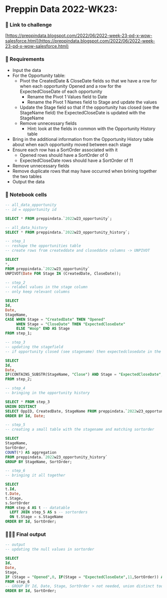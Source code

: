 # Preppin Data 2022-WK23: 

### **🔗 Link to challenge**
[https://preppindata.blogspot.com/2022/06/2022-week-23-pd-x-wow-salesforce.html](https://preppindata.blogspot.com/2022/06/2022-week-23-pd-x-wow-salesforce.html)


### **🎯 Requirements**
- Input the data
- For the Opportunity table:
  - Pivot the CreatedDate & CloseDate fields so that we have a row for when each opportunity Opened and a row for the ExpectedCloseDate of each opportunity
    - Rename the Pivot 1 Values field to Date
    - Rename the Pivot 1 Names field to Stage and update the values
  - Update the Stage field so that if the opportunity has closed (see the StageName field) the ExpectedCloseDate is updated with the StageName
  - Remove unnecessary fields
    - Hint: look at the fields in common with the Opportunity History table
- Bring in the additional information from the Opportunity History table about when each opportunity moved between each stage
- Ensure each row has a SortOrder associated with it
  - Opened rows should have a SortOrder of 0
  - ExpectedCloseDate rows should have a SortOrder of 11
- Remove unnecessary fields
- Remove duplicate rows that may have occurred when brining together the two tables
- Output the data


### **📒 Notebook cells**

```sql
-- all_data_opportunity
-- id = oppportunity id

SELECT * FROM preppindata.`2022w23_opportunity`;
```

```sql
-- all_data_history
SELECT * FROM preppindata.`2022w23_opportunity_history`;
```

```sql
-- step_1
-- reshape the opportunities table
-- create rows from createddate and closeddate columns -> UNPIVOT

SELECT
*,
FROM preppindata.`2022w23_opportunity` 
UNPIVOT(Date FOR Stage IN (CreatedDate, CloseDate));
```

```sql
-- step_2
-- relabel values in the stage column
-- only keep relevant columns

SELECT 
Id, 
Date, 
StageName,
CASE WHEN Stage = "CreatedDate" THEN "Opened" 
     WHEN Stage = "CloseDate" THEN "ExpectedCloseDate" 
     ELSE "Woop" END AS Stage
FROM step_1;
```

```sql
-- step_3
-- updating the stagefield
-- if opportunity closed (see stagename) then expectedclosedate in the stage column is updated with the value from the stagename column

SELECT 
Id,
Date,
IF(CONTAINS_SUBSTR(StageName, "Close") AND Stage = "ExpectedCloseDate", StageName, Stage) AS Stage
FROM step_2;
```

```sql
-- step_4
-- bringing in the opportunity history

SELECT * FROM step_3
UNION DISTINCT
SELECT OppID, CreatedDate, StageName FROM preppindata.`2022w23_opportunity_history`
ORDER BY Id, Date;
```

```sql
-- step_5
-- creating a small table with the stagename and matching sortorder

SELECT 
StageName,
SortOrder,
COUNT(*) AS aggregation
FROM preppindata.`2022w23_opportunity_history`
GROUP BY StageName, SortOrder;
```

```sql
-- step_6
-- bringing it all together

SELECT
t.Id,
t.Date,
t.Stage,
s.SortOrder
FROM step_4 AS t -- datatable
  LEFT JOIN step_5 AS s -- sortorders
  ON t.Stage = s.StageName
ORDER BY Id, SortOrder;
```


### 👩🏼‍💻 Final output

```sql
-- output
-- updating the null values in sortorder

SELECT
Id,
Date, 
Stage,
IF (Stage = "Opened",0, IF(Stage = "ExpectedCloseDate",11,SortOrder)) AS SortOrder
FROM step_6
-- GROUP BY Id, Date, Stage, SortOrder > not needed, union distinct took care of removing duplicates
ORDER BY Id, SortOrder;
```